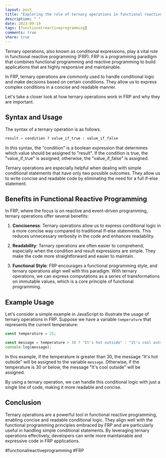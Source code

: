 ```yaml
---
layout: post
title: "Exploring the role of ternary operations in functional reactive programming"
description: " "
date: 2023-09-19
tags: [functionalreactiveprogramming]
comments: true
share: true
---
```


Ternary operations, also known as conditional expressions, play a vital role in functional reactive programming (FRP). FRP is a programming paradigm that combines functional programming and reactive programming to build applications that are highly responsive and maintainable.

In FRP, ternary operations are commonly used to handle conditional logic and make decisions based on certain conditions. They allow us to express complex conditions in a concise and readable manner. 

Let's take a closer look at how ternary operations work in FRP and why they are important.

## Syntax and Usage ##

The syntax of a ternary operation is as follows:

```python
result = condition ? value_if_true : value_if_false
```

In this syntax, the "condition" is a boolean expression that determines which value should be assigned to "result". If the condition is true, the "value_if_true" is assigned; otherwise, the "value_if_false" is assigned.

Ternary operations are especially helpful when dealing with simple conditional statements that have only two possible outcomes. They allow us to write concise and readable code by eliminating the need for a full if-else statement.

## Benefits in Functional Reactive Programming ##

In FRP, where the focus is on reactive and event-driven programming, ternary operations offer several benefits:

1. **Conciseness**: Ternary operations allow us to express conditional logic in a more concise way compared to traditional if-else statements. This reduces unnecessary verbosity in the code and enhances readability.

2. **Readability**: Ternary operations are often easier to comprehend, especially when the condition and result expressions are simple. They make the code more straightforward and easier to maintain.

3. **Functional Style**: FRP encourages a functional programming style, and ternary operations align well with this paradigm. With ternary operations, we can express computations as a series of transformations on immutable values, which is a core principle of functional programming.

## Example Usage ##

Let's consider a simple example in JavaScript to illustrate the usage of ternary operations in FRP. Suppose we have a variable `temperature` that represents the current temperature:

```javascript
const temperature = 25;

const message = temperature > 30 ? "It's hot outside" : "It's cool outside";
console.log(message);
```

In this example, if the temperature is greater than 30, the message "It's hot outside" will be assigned to the variable `message`. Otherwise, if the temperature is 30 or below, the message "It's cool outside" will be assigned.

By using a ternary operation, we can handle this conditional logic with just a single line of code, making it more readable and concise.

## Conclusion ##

Ternary operations are a powerful tool in functional reactive programming, enabling concise and readable conditional logic. They align well with the functional programming principles embraced by FRP and are particularly useful in handling simple conditional statements. By leveraging ternary operations effectively, developers can write more maintainable and expressive code in FRP applications. 

#functionalreactiveprogramming #FRP